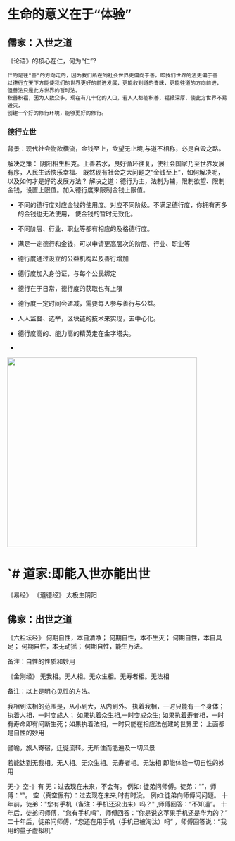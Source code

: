 # 生命的意义在于“体验”

## 儒家：入世之道

《论语》的核心在仁，何为“仁”?  

```
仁的是往"善"的方向走的，因为我们所在的社会世界更偏向于善，即我们世界的法更偏于善
以德行立天下方能使我们的世界更好的前进发展，更能收到道的青睐，更能往道的方向前进，
但善法只是此方世界的暂时法。
积善积福，因为人数众多，现在有几十亿的人口，若人人都能积善，福报深厚，使此方世界不易毁灭，
创建一个好的修行环境，能够更好的修行。
```

### 德行立世

背景：现代社会物欲横流，金钱至上，欲望无止境,与道不相称，必是自毁之路。

解决之策：
阴阳相生相克。上善若水，良好循环往复，使社会国家乃至世界发展有序，人民生活快乐幸福。
既然现有社会之大问题之“金钱至上”，如何解决呢，以及如何才是好的发展方法？
解决之道：德行为主，法制为辅，限制欲望、限制金钱，设置上限值。加入德行度来限制金钱上限值。

- 不同的德行度对应金钱的使用度。对应不同阶级。不满足德行度，你拥有再多的金钱也无法使用，
  使金钱的暂时无效化。

- 不同阶层、行业、职业等都有相应的及格德行度。

- 满足一定德行和金钱，可以申请更高层次的阶层、行业、职业等

- 德行度通过设立的公益机构以及善行增加

- 德行度加入身份证，与每个公民绑定

- 德行在于日常，德行度的获取也有上限

- 德行度一定时间会递减，需要每人参与善行与公益。

- 人人监督、选举，区块链的技术来实现，去中心化。

- 德行度高的、能力高的精英走在金字塔尖。

- 





<img title="" src="file:///C:/Users/Administrator/AppData/Roaming/marktext/images/2023-02-12-18-27-46-image.png" alt="" width="431">

# `# 道家:即能入世亦能出世

《易经》
 《道德经》
太极生阴阳

## 佛家：出世之道

《六祖坛经》
何期自性，本自清净；
何期自性，本不生灭；
何期自性，本自具足；
何期自性，本无动摇；
何期自性，能生万法。

备注：自性的性质和妙用

《金刚经》
无我相。无人相。无众生相。无寿者相。无法相

备注：以上是明心见性的方法。

我相到法相的范围是，从小到大，从内到外。
执着我相，一时只能有一个身体；
执着人相，一时变成人；
如果执着众生相,一时变成众生;
如果执着寿者相，一时有寿命即有间断生死；如果执着法相，一时只能在相应法创建的世界里；
上面都是自性的妙用

譬喻，旅人寄宿，迁徙流转。无所住而能遍及一切风景

若能达到无我相。无人相。无众生相。无寿者相。无法相
即能体验一切自性的妙用







无-》空-》有
无：过去现在未来，不会有。
例如: 徒弟问师傅。徒弟：“”，师傅：“”。
空（真空假有）：过去现在未来,时有时没。
例如:徒弟向师傅问问题。
十年前，徒弟："您有手机（备注：手机还没出来）吗？" ,师傅回答：“不知道”。
十年后，徒弟问师傅，“您有手机吗”，师傅回答：“你是说这苹果手机还是华为的？”
二十年后，徒弟问师傅，“您还在用手机（手机已被淘汰）吗” ，师傅回答说：“我用的量子虚拟机”
